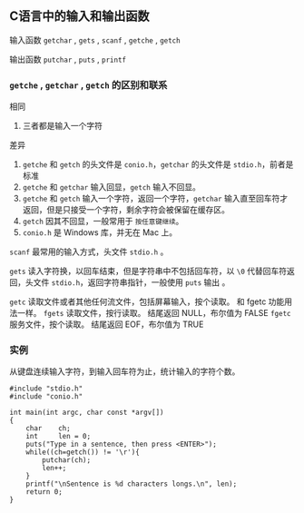 ## C语言中的输入和输出函数

输入函数 `getchar` , `gets` , `scanf` , `getche` , `getch`

输出函数 `putchar` , `puts` , `printf`

### `getche` , `getchar` , `getch` 的区别和联系

相同

1. 三者都是输入一个字符

差异

1. `getche` 和 `getch` 的头文件是 `conio.h`，`getchar` 的头文件是 `stdio.h`，前者是标准
2. `getche` 和 `getchar` 输入回显，`getch` 输入不回显。 
3. `getche` 和 `getch` 输入一个字符，返回一个字符，`getchar` 输入直至回车符才返回，但是只接受一个字符，剩余字符会被保留在缓存区。
4. `getch` 因其不回显，一般常用于 `按任意键继续`。
5. `conio.h` 是 Windows 库，并无在 Mac 上。

`scanf` 最常用的输入方式，头文件 `stdio.h` 。

`gets` 读入字符换，以回车结束，但是字符串中不包括回车符，以 `\0` 代替回车符返回，头文件 `stdio.h`，返回字符串指针，一般使用 `puts` 输出 。

`getc` 读取文件或者其他任何流文件，包括屏幕输入，按个读取。 和 fgetc 功能用法一样。
`fgets` 读取文件，按行读取。 结尾返回 NULL，布尔值为 FALSE
`fgetc` 服务文件，按个读取。 结尾返回 EOF，布尔值为 TRUE

### 实例

从键盘连续输入字符，到输入回车符为止，统计输入的字符个数。

```
#include "stdio.h"
#include "conio.h"

int main(int argc, char const *argv[])
{
	char 	ch;
	int 	len = 0;
	puts("Type in a sentence, then press <ENTER>");
	while((ch=getch()) != '\r'){
		putchar(ch);
		len++;
	}
	printf("\nSentence is %d characters longs.\n", len);
	return 0;
}
```